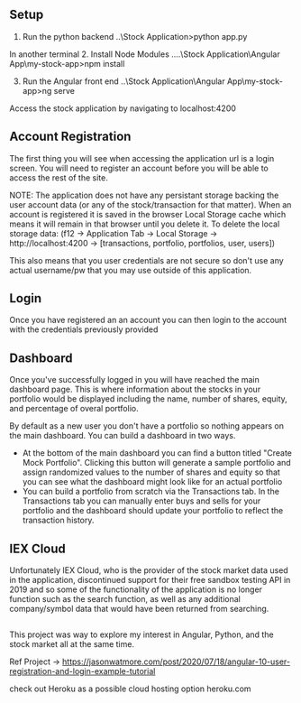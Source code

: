 ## Setup

1. Run the python backend 
	..\Stock Application>python app.py

In another terminal 
2. Install Node Modules
	....\Stock Application\Angular App\my-stock-app>npm install
	
3. Run the Angular front end
	..\Stock Application\Angular App\my-stock-app>ng serve


Access the stock application by navigating to localhost:4200


## Account Registration
The first thing you will see when accessing the application url is a login screen. You will need to register an account before you will be able to access the rest of the site.

NOTE: The application does not have any persistant storage backing the user account data (or any of the stock/transaction for that matter). When an account is registered it is saved in the browser Local Storage cache which means it will remain in that browser until you delete it. 
To delete the local storage data: (f12 -> Application Tab -> Local Storage -> http://localhost:4200 -> [transactions, portfolio, portfolios, user, users])

This also means that you user credentials are not secure so don't use any actual username/pw that you may use outside of this application.

## Login
Once you have registered an an account you can then login to the account with the credentials previously provided

## Dashboard
Once you've successfully logged in you will have reached the main dashboard page. This is where information about the stocks in your portfolio would be displayed including the name, number of shares, equity, and percentage of overal portfolio. 

By default as a new user you don't have a portfolio so nothing appears on the main dashboard. You can build a dashboard in two ways.
* At the bottom of the main dashboard you can find a button titled "Create Mock Portfolio". Clicking this button will generate a sample portfolio and assign randomized values to the number of shares and equity so that you can see what the dashboard might look like for an actual portfolio
* You can build a portfolio from scratch via the Transactions tab. In the Transactions tab you can manually enter buys and sells for your portfolio and the dashboard should update your portfolio to reflect the transaction history.



## IEX Cloud
Unfortunately IEX Cloud, who is the provider of the stock market data used in the application, discontinued support for their free sandbox testing API in 2019 and so some of the functionality of the application is no longer function such as the search function, as well as any additional company/symbol data that would have been returned from searching.



## 
This project was way to explore my interest in Angular, Python, and the stock market all at the same time.
	
Ref Project -> https://jasonwatmore.com/post/2020/07/18/angular-10-user-registration-and-login-example-tutorial

check out Heroku as a possible cloud hosting option
heroku.com